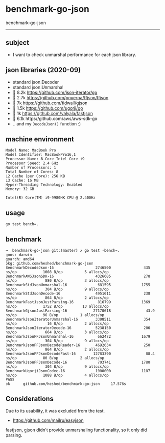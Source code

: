 # benchmark-go-json
benchmark-go-json

---

## subject

- I want to check unmarshal performance for each json library.

## json libraries (2020-09)

- standard json.Decoder
- standard json.Unmarshal
- :star2: 8.2k https://github.com/json-iterator/go
- :star2: 2.7k https://github.com/pquerna/ffjson/ffjson
- :star2: 7k https://github.com/tidwall/gjson
- :star2: 1.5k https://github.com/ugorji/go
- :star2: 1k https://github.com/valyala/fastjson
- :star2: 6.1k https//github.com/aws/aws-sdk-go
- .. and my `DecodeJson()` function :)

## machine environment

```
Model Name: MacBook Pro
Model Identifier: MacBookPro16,1
Processor Name: 8-Core Intel Core i9
Processor Speed: 2.4 GHz
Number of Processors: 1
Total Number of Cores: 8
L2 Cache (per Core): 256 KB
L3 Cache: 16 MB
Hyper-Threading Technology: Enabled
Memory: 32 GB

Intel(R) Core(TM) i9-9980HK CPU @ 2.40GHz
```

## usage

```console
go test bench=.
```

## benchmark

```
➜  benchmark-go-json git:(master) ✗ go test -bench=. 
goos: darwin
goarch: amd64
pkg: github.com/heshed/benchmark-go-json
BenchmarkDecodeJson-16                   2746500               435 ns/op            1008 B/op          5 allocs/op
BenchmarkAWSJsonSDK-16                   4326685               278 ns/op             880 B/op          3 allocs/op
BenchmarkStdJsonUnmarshal-16              681595              1755 ns/op             304 B/op          9 allocs/op
BenchmarkStdJsonDecode-16                4951611               238 ns/op             864 B/op          2 allocs/op
BenchmarkFastJsonJustParsing-16           816799              1369 ns/op            1752 B/op         13 allocs/op
BenchmarkGjsonJustParsing-16            27170618                43.9 ns/op            96 B/op          1 allocs/op
BenchmarkJsonIteratorUnmarshal-16        3308511               354 ns/op              16 B/op          2 allocs/op
BenchmarkJsonIteratorDecode-16           5238150               206 ns/op             664 B/op          3 allocs/op
BenchmarkJsonFFJsonUnmarshal-16           662472              1679 ns/op             304 B/op          9 allocs/op
BenchmarkJsonFFJsonDecodeReader-16       4692634               250 ns/op             864 B/op          2 allocs/op
BenchmarkJsonFFJsonDecodeFast-16        12783390                88.4 ns/op            80 B/op          2 allocs/op
BenchmarkJsonFFJsonDecode-16              703741              1780 ns/op             304 B/op          9 allocs/op
BenchmarkUgorjiJsonCodec-16              1000000              1187 ns/op            1088 B/op          4 allocs/op
PASS
ok      github.com/heshed/benchmark-go-json     17.576s
```

## Considerations

Due to its usability, it was excluded from the test.
- https://github.com/mailru/easyjson 

fastjson, gjson didn't provide unmarshaling functionality, so it only did parsing.
